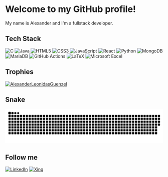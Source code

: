 # Welcome to my GitHub profile! 
My name is Alexander and I'm a fullstack developer. 

## Tech Stack 
![C](https://img.shields.io/badge/c-%2300599C.svg?style=for-the-badge&logo=c&logoColor=white)
![Java](https://img.shields.io/badge/java-%23ED8B00.svg?style=for-the-badge&logo=openjdk&logoColor=white)
![HTML5](https://img.shields.io/badge/html5-%23E34F26.svg?style=for-the-badge&logo=html5&logoColor=white)
![CSS3](https://img.shields.io/badge/css3-%231572B6.svg?style=for-the-badge&logo=css3&logoColor=white)
![JavaScript](https://img.shields.io/badge/javascript-%23323330.svg?style=for-the-badge&logo=javascript&logoColor=%23F7DF1E)
![React](https://img.shields.io/badge/react-%2320232a.svg?style=for-the-badge&logo=react&logoColor=%2361DAFB)
![Python](https://img.shields.io/badge/python-3670A0?style=for-the-badge&logo=python&logoColor=ffdd54)
![MongoDB](https://img.shields.io/badge/MongoDB-%234ea94b.svg?style=for-the-badge&logo=mongodb&logoColor=white)
![MariaDB](https://img.shields.io/badge/MariaDB-003545?style=for-the-badge&logo=mariadb&logoColor=white)
![GitHub Actions](https://img.shields.io/badge/github%20actions-%232671E5.svg?style=for-the-badge&logo=githubactions&logoColor=white)
![LaTeX](https://img.shields.io/badge/latex-%23008080.svg?style=for-the-badge&logo=latex&logoColor=white)
![Microsoft Excel](https://img.shields.io/badge/Microsoft_Excel-217346?style=for-the-badge&logo=microsoft-excel&logoColor=white)


## Trophies
<a href="https://github.com/ryo-ma/github-profile-trophy" ><img src="https://github-profile-trophy.vercel.app/?username=AlexanderLeonidasGuenzel" alt="AlexanderLeonidasGuenzel" /></a>

## Snake
<picture>
  <source media="(prefers-color-scheme: dark)" srcset="https://raw.githubusercontent.com/AlexanderLeonidasGuenzel/AlexanderLeonidasGuenzel/output/github-contribution-grid-snake-dark.svg">
  <source media="(prefers-color-scheme: light)" srcset="https://raw.githubusercontent.com/AlexanderLeonidasGuenzel/AlexanderLeonidasGuenzel/output/github-contribution-grid-snake.svg">
  <img alt="github contribution grid snake animation" src="https://raw.githubusercontent.com/AlexanderLeonidasGuenzel/AlexanderLeonidasGuenzel/output/github-contribution-grid-snake.svg">
</picture>


## Follow me
[![LinkedIn](https://img.shields.io/badge/linkedin-%230077B5.svg?style=for-the-badge&logo=linkedin&logoColor=white)](https://www.linkedin.com/in/alexander-leonidas-g-210164279)
[![Xing](https://img.shields.io/badge/xing-%23006567.svg?style=for-the-badge&logo=xing&logoColor=white)](https://www.xing.com/profile/MrAlexanderLeonidas_Guenzel/cv)  



<!--
**AlexanderLeonidasGuenzel/AlexanderLeonidasGuenzel** is a ✨ _special_ ✨ repository because its `README.md` (this file) appears on your GitHub profile.

Here are some ideas to get you started:

- 🔭 I’m currently working on ...
- 🌱 I’m currently learning React.js
- 👯 I’m looking to collaborate on ...
- 🤔 I’m looking for help with ...
- 💬 Ask me about ...
- 📫 How to reach me: ...
- 😄 Pronouns: ...
- ⚡ Fun fact: ...
-->
